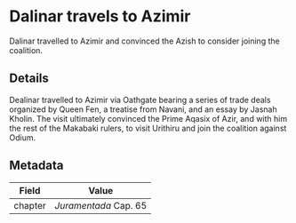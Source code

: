 # Dalinar travels to Azimir
Dalinar travelled to Azimir and convinced the Azish to consider joining the coalition.

## Details
Dealinar travelled to Azimir via Oathgate bearing a series of trade deals organized by Queen Fen, a treatise from Navani, and an essay by Jasnah Kholin. The visit ultimately convinced the Prime Aqasix of Azir, and with him the rest of the Makabaki rulers, to visit Urithiru and join the coalition against Odium.

## Metadata
| Field | Value |
| ----- | ----- |
| chapter | *Juramentada* Cap. 65 |
